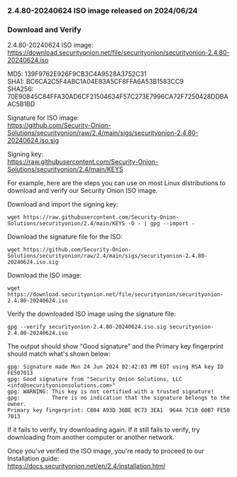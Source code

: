 ### 2.4.80-20240624 ISO image released on 2024/06/24


### Download and Verify

2.4.80-20240624 ISO image:  
https://download.securityonion.net/file/securityonion/securityonion-2.4.80-20240624.iso
 
MD5: 139F9762E926F9CB3C4A9528A3752C31  
SHA1: BC6CA2C5F4ABC1A04E83A5CF8FFA6A53B1583CC9  
SHA256: 70E90845C84FFA30AD6CF21504634F57C273E7996CA72F7250428DDBAAC5B1BD  

Signature for ISO image:  
https://github.com/Security-Onion-Solutions/securityonion/raw/2.4/main/sigs/securityonion-2.4.80-20240624.iso.sig

Signing key:  
https://raw.githubusercontent.com/Security-Onion-Solutions/securityonion/2.4/main/KEYS  

For example, here are the steps you can use on most Linux distributions to download and verify our Security Onion ISO image.

Download and import the signing key:  
```
wget https://raw.githubusercontent.com/Security-Onion-Solutions/securityonion/2.4/main/KEYS -O - | gpg --import -  
```

Download the signature file for the ISO:  
```
wget https://github.com/Security-Onion-Solutions/securityonion/raw/2.4/main/sigs/securityonion-2.4.80-20240624.iso.sig
```

Download the ISO image:  
```
wget https://download.securityonion.net/file/securityonion/securityonion-2.4.80-20240624.iso
```

Verify the downloaded ISO image using the signature file:  
```
gpg --verify securityonion-2.4.80-20240624.iso.sig securityonion-2.4.80-20240624.iso
```

The output should show "Good signature" and the Primary key fingerprint should match what's shown below:
```
gpg: Signature made Mon 24 Jun 2024 02:42:03 PM EDT using RSA key ID FE507013
gpg: Good signature from "Security Onion Solutions, LLC <info@securityonionsolutions.com>"
gpg: WARNING: This key is not certified with a trusted signature!
gpg:          There is no indication that the signature belongs to the owner.
Primary key fingerprint: C804 A93D 36BE 0C73 3EA1  9644 7C10 60B7 FE50 7013
```

If it fails to verify, try downloading again. If it still fails to verify, try downloading from another computer or another network.

Once you've verified the ISO image, you're ready to proceed to our Installation guide:  
https://docs.securityonion.net/en/2.4/installation.html
